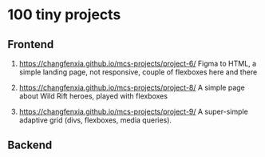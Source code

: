 # 100 tiny projects

## Frontend
1. https://changfenxia.github.io/mcs-projects/project-6/
Figma to HTML, a simple landing page, not responsive, couple of flexboxes here and there

2. https://changfenxia.github.io/mcs-projects/project-8/
A simple page about Wild Rift heroes, played with flexboxes

3. https://changfenxia.github.io/mcs-projects/project-9/
A super-simple adaptive grid (divs, flexboxes, media queries).

## Backend
